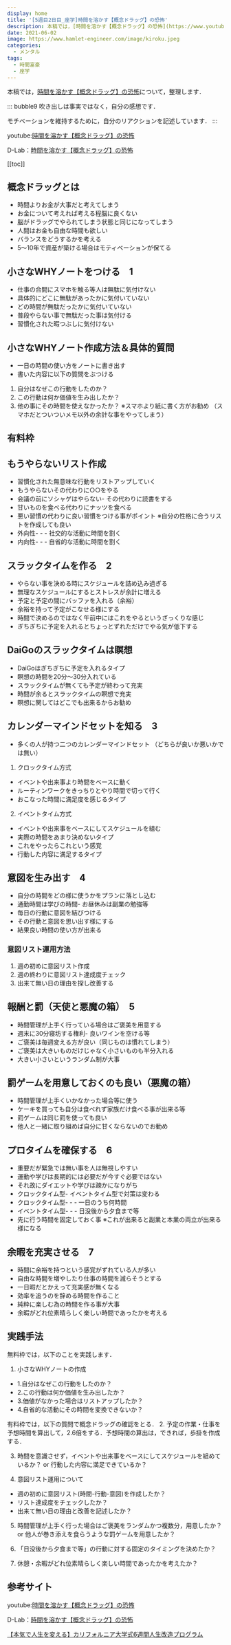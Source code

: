 ```yaml
---
display: home
title: '[5週目2日目_座学]時間を溶かす【概念ドラッグ】の恐怖'
description: 本稿では，[時間を溶かす【概念ドラッグ】の恐怖](https://www.youtube.com/watch?v=5im6Vs6yWqw)について，整理します．
date: 2021-06-02
image: https://www.hamlet-engineer.com/image/kiroku.jpeg
categories: 
  - メンタル
tags:
  - 時間富豪
  - 座学
---
```


本稿では，[時間を溶かす【概念ドラッグ】の恐怖](https://www.youtube.com/watch?v=5im6Vs6yWqw)について，整理します．

<!-- more -->

::: bubble9
吹き出しは事実ではなく，自分の感想です．

モチベーションを維持するために，自分のリアクションを記述しています．
:::

<!-- <span style="background-color: #ffff99;"></span> -->
<!-- <span style="color: #ff0000;"></span> -->

youtube:[時間を溶かす【概念ドラッグ】の恐怖](https://www.youtube.com/watch?v=5im6Vs6yWqw)

D-Lab：[時間を溶かす【概念ドラッグ】の恐怖](https://daigovideolab.jp/play/gwTpSPrSSTDw25w9yPS1)

<ClientOnly>
  <CallInArticleAdsense />
</ClientOnly>

[[toc]]

## 概念ドラッグとは
- 時間よりお金が大事だと考えてしまう
- お金について考えれば考える程脳に良くない
- 脳がドラッグでやられてしまう状態と同じになってしまう
- 人間はお金も自由な時間も欲しい
- バランスをどうするかを考える
- 5～10年で資産が築ける場合はモティベーションが保てる


## 小さなWHYノートをつける　1
- 仕事の合間にスマホを触る等人は無駄に気付けない
- 具体的にどこに無駄があったかに気付いていない
- どの時間が無駄だったかに気付いていない
- 普段やらない事で無駄だった事は気付ける
- 習慣化された暇つぶしに気付けない

## 小さなWHYノート作成方法＆具体的質問
- 一日の時間の使い方をノートに書き出す
- 書いた内容に以下の質問をぶつける
1. 自分はなぜこの行動をしたのか？
2. この行動は何か価値を生み出したか？
3. 他の事にその時間を使えなかったか？
※スマホより紙に書く方がお勧め
（スマホだとついついメモ以外の余計な事をやってしまう）

## 有料枠
## もうやらないリスト作成
- 習慣化された無意味な行動をリストアップしていく
- もうやらないその代わりに○○をやる
- 会議の前にソシャゲはやらない- その代わりに読書をする
- 甘いものを食べる代わりにナッツを食べる
- 悪い習慣の代わりに良い習慣をつける事がポイント
※自分の性格に合うリストを作成しても良い
- 外向性- - - 社交的な活動に時間を割く
- 内向性- - - 自省的な活動に時間を割く

## スラックタイムを作る　2
- やらない事を決める時にスケジュールを詰め込み過ぎる
- 無理なスケジュールにするとストレスが余計に増える
- 予定と予定の間にバッファを入れる（余裕）
- 余裕を持って予定がこなせる様にする
- 時間で決めるのではなく午前中にはこれをやるというざっくりな感じ
- ぎちぎちに予定を入れるとちょっとずれただけでやる気が低下する

## DaiGoのスラックタイムは瞑想
- DaiGoはぎちぎちに予定を入れるタイプ
- 瞑想の時間を20分～30分入れている
- スラックタイムが無くても予定が終わって充実
- 時間が余るとスラックタイムの瞑想で充実
- 瞑想に関してはどこでも出来るからお勧め

## カレンダーマインドセットを知る　3
- 多くの人が持つ二つのカレンダーマインドセット
（どちらが良いか悪いかでは無い）
1. クロックタイム方式
- イベントや出来事より時間をベースに動く
- ルーティンワークをきっちりとやり時間で切って行く
- おこなった時間に満足度を感じるタイプ
2. イベントタイム方式
- イベントや出来事をベースにしてスケジュールを組む
- 実際の時間をあまり決めないタイプ
- これをやったらこれという感覚
- 行動した内容に満足するタイプ

## 意図を生み出す　4
- 自分の時間をどの様に使うかをプランに落とし込む
- 通勤時間は学びの時間- お昼休みは副業の勉強等
- 毎日の行動に意図を結びつける
- その行動と意図を思い出す様にする
- 結果良い時間の使い方が出来る

### 意図リスト運用方法
1. 週の初めに意図リスト作成
2. 週の終わりに意図リスト達成度チェック
3. 出来て無い日の理由を探し改善する


## 報酬と罰（天使と悪魔の箱）　5
- 時間管理が上手く行っている場合はご褒美を用意する
- 週末に30分寝坊する権利- 良いワインを空ける等
- ご褒美は毎週変える方が良い（同じものは慣れてしまう）
- ご褒美は大きいものだけじゃなく小さいものも半分入れる
- 大きい小さいというランダム制が大事

## 罰ゲームを用意しておくのも良い（悪魔の箱）
- 時間管理が上手くいかなかった場合等に使う
- ケーキを買っても自分は食べれず家族だけ食べる事が出来る等
- 罰ゲームは同じ罰を使っても良い
- 他人と一緒に取り組めば自分に甘くならないのでお勧め

## プロタイムを確保する　6
- 重要だが緊急では無い事を人は無視しやすい
- 運動や学びは長期的には必要だが今すぐ必要ではない
- それ故にダイエットや学びは疎かになりがち
- クロックタイム型- イベントタイム型で対策は変わる
- クロックタイム型- - - 一日のうち何時間
- イベントタイム型- - - 日没後から夕食まで等
- 先に行う時間を固定しておく事
※これが出来ると副業と本業の両立が出来る様になる

## 余暇を充実させる　7
- 時間に余裕を持つという感覚がずれている人が多い
- 自由な時間を増やしたり仕事の時間を減らそうとする
- 一日暇だとかえって充実感が無くなる
- 効率を追うのを辞める時間を作ること
- 純粋に楽しむ為の時間を作る事が大事
- 余暇がどれ位素晴らしく楽しい時間であったかを考える


## 実践手法
無料枠では，以下のことを実践します．
1. 小さなWHYノートの作成
- 1.自分はなぜこの行動をしたのか？
- 2.この行動は何か価値を生み出したか？
- 3.価値がなかった場合はリストアップしたか？
- 4.自省的な活動にその時間を変換できないか？

有料枠では，以下の質問で概念ドラッグの確認をとる．
2. 予定の作業・仕事を予想時間を算出して，2.6倍をする．予想時間の算出は，できれば，歩掛を作成する．

3. 時間を意識させず，イベントや出来事をベースにしてスケジュールを組めているか？ or 行動した内容に満足できているか？

4. 意図リスト運用について
- 週の初めに意図リスト(時間-行動-意図)を作成したか？
- リスト達成度をチェックしたか？
- 出来て無い日の理由と改善を記述したか？

5. 時間管理が上手く行った場合はご褒美をランダムかつ複数分，用意したか？ or 他人が巻き添えを食らうような罰ゲームを用意したか？

6. 「日没後から夕食まで等」の行動に対する固定のタイミングを決めたか？

7. 休憩・余暇がどれ位素晴らしく楽しい時間であったかを考えたか？

## 参考サイト
youtube:[時間を溶かす【概念ドラッグ】の恐怖](https://www.youtube.com/watch?v=5im6Vs6yWqw)

D-Lab：[時間を溶かす【概念ドラッグ】の恐怖](https://daigovideolab.jp/play/gwTpSPrSSTDw25w9yPS1)

[【本気で人生を変える】カリフォルニア大学式6週間人生改造プログラム](https://daigoblog.jp/pushing-thelimits/)


<ClientOnly>
  <CallInArticleAdsense />
</ClientOnly>